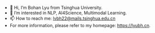 - 👋 Hi, I’m Bohan Lyu from Tsinghua University.
- 👀 I’m interested in NLP, AI4Science, Multimodal Learning.
- 📫 How to reach me: lvbh22@mails.tsinghua.edu.cn
- For more information, please refer to my homepage: https://lyubh.cn.
<!---
Imbernoulli/Imbernoulli is a ✨ special ✨ repository because its `README.md` (this file) appears on your GitHub profile.
You can click the Preview link to take a look at your changes.
--->
